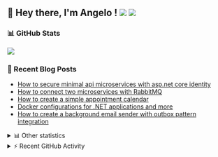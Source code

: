 ## 👋 Hey there, I'm Angelo ! ![](https://img.shields.io/badge/Intel-Core_i5_12th-0071C5?style=for-the-badge&logo=intel&logoColor=white) <a href="https://www.buymeacoffee.com/angelodotnet" target="_blank"><img src="https://img.shields.io/badge/Buy%20Me%20A%20Coffee-FFDD00.svg?style=for-the-badge&logo=Buy-Me-A-Coffee&logoColor=black"></a>

### 📊 GitHub Stats
![](http://github-profile-summary-cards.vercel.app/api/cards/profile-details?username=angelodotnet&theme=darcula)

### 📝 Recent Blog Posts
<!-- BLOG-POST-LIST:START -->
- [How to secure minimal api microservices with asp.net core identity](https://dev.to/angelodotnet/how-to-secure-minimal-api-microservices-with-aspnet-core-identity-2o68)
- [How to connect two microservices with RabbitMQ](https://dev.to/angelodotnet/example-of-microservice-communication-with-rabbitmq-3b2f)
- [How to create a simple appointment calendar](https://dev.to/angelodotnet/example-to-create-a-appointment-calendar-477n)
- [Docker configurations for .NET applications and more](https://dev.to/angelodotnet/docker-configurations-for-net-applications-and-more-1pg8)
- [How to create a background email sender with outbox pattern integration](https://dev.to/angelodotnet/example-to-create-a-background-email-sender-with-outbox-pattern-integration-4cdl)
<!-- BLOG-POST-LIST:END -->

<details>
  <summary>📊 Other statistics</summary>
  
![](http://github-profile-summary-cards.vercel.app/api/cards/repos-per-language?username=angelodotnet&theme=dracula)
![](http://github-profile-summary-cards.vercel.app/api/cards/most-commit-language?username=angelodotnet&theme=dracula)
![](http://github-profile-summary-cards.vercel.app/api/cards/stats?username=angelodotnet&theme=dracula)
![](http://github-profile-summary-cards.vercel.app/api/cards/productive-time?username=angelodotnet&theme=dracula&utcOffset=8)

</details>

<details>
  <summary> ⚡ Recent GitHub Activity</summary>

  <!--START_SECTION:activity-->
1. 🎉 Merged PR [#118](https://github.com/AngeloDotNet/GSWCloudApp/pull/118) in [AngeloDotNet/GSWCloudApp](https://github.com/AngeloDotNet/GSWCloudApp)
2. 💪 Opened PR [#118](https://github.com/AngeloDotNet/GSWCloudApp/pull/118) in [AngeloDotNet/GSWCloudApp](https://github.com/AngeloDotNet/GSWCloudApp)
3. 🎉 Merged PR [#117](https://github.com/AngeloDotNet/GSWCloudApp/pull/117) in [AngeloDotNet/GSWCloudApp](https://github.com/AngeloDotNet/GSWCloudApp)
4. 💪 Opened PR [#117](https://github.com/AngeloDotNet/GSWCloudApp/pull/117) in [AngeloDotNet/GSWCloudApp](https://github.com/AngeloDotNet/GSWCloudApp)
5. 🎉 Merged PR [#116](https://github.com/AngeloDotNet/GSWCloudApp/pull/116) in [AngeloDotNet/GSWCloudApp](https://github.com/AngeloDotNet/GSWCloudApp)
<!--END_SECTION:activity-->

</details>
